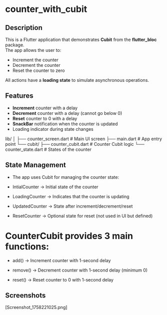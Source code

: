 # counter_with_cubit



## Description

This is a Flutter application that demonstrates **Cubit** from the **flutter_bloc** package.  
The app allows the user to:

- Increment the counter
- Decrement the counter
- Reset the counter to zero

All actions have a **loading state** to simulate asynchronous operations.

## Features

- **Increment** counter with a delay
- **Decrement** counter with a delay (cannot go below 0)
- **Reset** counter to 0 with a delay
- **SnackBar** notification when the counter is updated
- Loading indicator during state changes


lib/
│
├── counter_screen.dart    # Main UI screen
├── main.dart              # App entry point
└── cubit/
    ├── counter_cubit.dart # Counter Cubit logic
    └── counter_state.dart # States of the counter





## State Management

- The app uses Cubit for managing the counter state:

- IntialCounter → Initial state of the counter

- LoadingCounter → Indicates that the counter is updating

- UpdatedCounter → State after increment/decrement/reset

- ResetCounter → Optional state for reset (not used in UI but defined)

# CounterCubit provides 3 main functions:

- add() → Increment counter with 1-second delay

- remove() → Decrement counter with 1-second delay (minimum 0)

- reset() → Reset counter to 0 with 1-second delay


## Screenshots
[Screenshot_1758221025.png]



